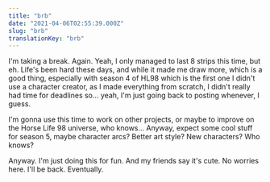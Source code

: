 ```yaml
---
title: "brb"
date: "2021-04-06T02:55:39.000Z"
slug: "brb"
translationKey: "brb"
---
```


I'm taking a break. Again. Yeah, I only managed to last 8 strips this time, but eh. Life's been hard these days, and while it made me draw more, which is a good thing, especially with season 4 of HL98 which is the first one I didn't use a character creator, as I made everything from scratch, I didn't really had time for deadlines so... yeah, I'm just going back to posting whenever, I guess.

I'm gonna use this time to work on other projects, or maybe to improve on the Horse Life 98 universe, who knows... Anyway, expect some cool stuff for season 5, maybe character arcs? Better art style? New characters? Who knows?

Anyway. I'm just doing this for fun. And my friends say it's cute. No worries here. I'll be back. Eventually.
